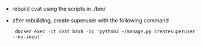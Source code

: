 * rebuild cvat using the scripts in ./bin/
* after rebuilding, create superuser with the following command

       docker exec -it cvat bash -ic 'python3 ~/manage.py createsuperuser  --no-input'